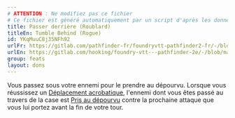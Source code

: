 ```yaml
---
# ATTENTION : Ne modifiez pas ce fichier
# Ce fichier est généré automatiquement par un script d'après les données du module Foundry VTT officiel et de sa traduction
title: Passer derrière (Roublard)
titleEn: Tumble Behind (Rogue)
id: YKqMuuC8j35NFh92
urlFr: https://gitlab.com/pathfinder-fr/foundryvtt-pathfinder2-fr/-/blob/master/data/feats/YKqMuuC8j35NFh92.htm
urlEn: https://gitlab.com/hooking/foundry-vtt---pathfinder-2e/-/blob/master/packs/data/feats.db/tumble-behind-rogue.json
group: feats
layout: dons
---
```

Vous passez sous votre ennemi pour le prendre au dépourvu. Lorsque vous réussissez un [Déplacement acrobatique](../actions/déplacement-acrobatique.md), l'ennemi dont vous êtes passé au travers de la case est [Pris au dépourvu](../conditions/pris-au-dépourvu.md) contre la prochaine attaque que vous lui portez avant la fin de votre tour.


